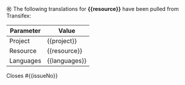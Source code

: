 :congratulations: The following translations for **{{resource}}** have been pulled from Transifex:

| Parameter | Value           |
| --------- | --------------- |
| Project   | {{project}}     |
| Resource  | {{resource}}    |
| Languages | {{languages}}   |

Closes #{{issueNo}}
